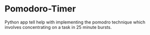# Pomodoro-Timer
Python app tell help with implementing the pomodro technique which involves concentrating on a task in 25 minute bursts.
